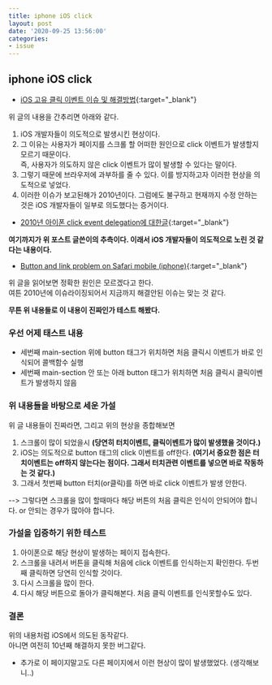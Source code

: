 ```yaml
---
title: iphone iOS click
layout: post
date: '2020-09-25 13:56:00'
categories:
- issue
---
```


## iphone iOS click

* [iOS 고유 클릭 이벤트 이슈 및 해결방법](https://techoi.github.io/posts/ios-click-event-issue){:target="_blank"}

위 글의 내용을 간추리면 아래와 같다.

1. iOS 개발자들이 의도적으로 발생시킨 현상이다.
2. 그 이유는 사용자가 페이지를 스크롤 할 어떠한 원인으로 click 이벤트가 발생할지 모르기 때문이다.  
   즉, 사용자가 의도하지 않은 click 이벤트가 많이 발생할 수 있다는 말이다.
3. 그렇기 때문에 브라우저에 과부하를 줄 수 있다. 이를 방지하고자 이러한 현상을 의도적으로 넣었다.
4. 이러한 이슈가 보고된해가 2010년이다. 그럼에도 불구하고 현재까지 수정 안하는 것은 iOS 개발자들이 일부로 의도했다는 증거이다.

* [2010년 아이폰 click event delegation에 대한글](https://www.quirksmode.org/blog/archives/2010/09/click_event_del.html){:target="_blank"}

**여기까지가 위 포스트 글쓴이의 추측이다. 이래서 iOS 개발자들이 의도적으로 노린 것 같다는 내용이다.**

* [Button and link problem on Safari mobile (iphone)](https://theme.co/forum/t/button-and-link-problem-on-safari-mobile-iphone/24627){:target="_blank"}

위 글을 읽어보면 정확한 원인은 모르겠다고 한다.  
여튼 2010년에 이슈라이징되어서 지금까지 해결안된 이슈는 맞는 것 같다.

**무튼 위 내용들로 이 내용이 진짜인가 테스트 해봤다.**

### 우선 어제 태스트 내용

* 세번째 main-section 위에 button 태그가 위치하면 처음 클릭시 이벤트가 바로 인식되어 콜백함수 실행
* 세번째 main-section 안 또는 아래 button 태그가 위치하면 처음 클릭시 클릭이벤트가 발생하지 않음

### 위 내용들을 바탕으로 세운 가설

위 글 내용들이 진짜라면, 그리고 위의 현상을 종합해보면

1. 스크롤이 많이 되었을시 **(당연히 터치이벤트, 클릭이벤트가 많이 발생했을 것이다.)**
2. iOS는 의도적으로 button 태그의 click 이벤트를 off한다. **(여기서 중요한 점은 터치이벤트는 off하지 않는다는 점이다. 그래서 터치관련 이벤트를 넣으면 바로 작동하는 것 같다.)**
3. 그래서 첫번째 button 터치(or클릭)를 하면 바로 click 이벤트가 발생 안한다.

--> 그렇다면 스크롤을 많이 할때마다 해당 버튼의 처음 클릭은 인식이 안되어야 합니다. or 안되는 경우가 많아야 합니다.

### 가설을 입증하기 위한 테스트

1. 아이폰으로 해당 현상이 발생하는 페이지 접속한다.
2. 스크롤을 내려서 버튼을 클릭해 처음에 click 이벤트를 인식하는지 확인한다. 두번째 클릭하면 당연히 인식할 것이다.
3. 다시 스크롤을 많이 한다.
4. 다시 해당 버튼으로 돌아가 클릭해본다. 처음 클릭 이벤트를 인식못할수도 있다.

### 결론

위의 내용처럼 iOS에서 의도된 동작같다.  
아니면 여전히 10년째 해결하지 못한 버그같다.  
+ 추가로 이 페이지말고도 다른 페이지에서 이런 현상이 많이 발생했었다. (생각해보니..)